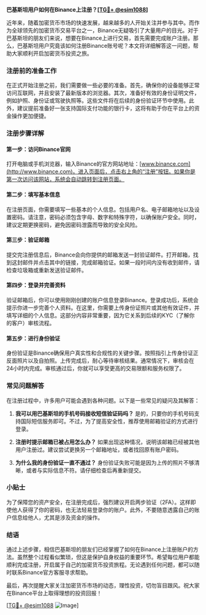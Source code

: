 **巴基斯坦用户如何在Binance上注册？[[TG💪+ @esim1088](https://t.me/s/esim1088)]**

近年来，随着加密货币市场的快速发展，越来越多的人开始关注并参与其中。而作为全球领先的加密货币交易平台之一，Binance无疑吸引了大量用户的目光。对于巴基斯坦的朋友们来说，想要在Binance上进行交易，首先需要完成账户注册。那么，巴基斯坦用户究竟该如何注册Binance账号呢？本文将详细解答这一问题，帮助大家顺利开启加密货币投资之旅。

### 注册前的准备工作

在正式开始注册之前，我们需要做一些必要的准备。首先，确保你的设备能够正常访问互联网，并且安装了最新版本的浏览器。其次，准备好有效的身份证明文件，例如护照、身份证或驾驶执照等。这些文件将在后续的身份验证环节中使用。此外，建议提前准备好一张支持国际支付功能的银行卡，这将有助于你在平台上的资金操作更加便捷。

### 注册步骤详解

#### 第一步：访问Binance官网
打开电脑或手机浏览器，输入Binance的官方网站地址：[www.binance.com](http://www.binance.com)。进入页面后，点击右上角的“注册”按钮。如果你是第一次访问该网站，系统会自动跳转到注册页面。

#### 第二步：填写基本信息
在注册页面，你需要填写一些基本的个人信息。包括用户名、电子邮箱地址以及设置密码。请注意，密码必须包含字母、数字和特殊字符，以确保账户安全。同时，建议定期更换密码，避免因密码泄露而导致的安全风险。

#### 第三步：验证邮箱
提交完注册信息后，Binance会向你提供的邮箱发送一封验证邮件。打开邮箱，找到这封邮件并点击其中的链接，完成邮箱验证。如果一段时间内没有收到邮件，请检查垃圾箱或重新发送验证邮件。

#### 第四步：登录并完善资料
验证邮箱后，你可以使用刚刚创建的账户信息登录Binance。登录成功后，系统会提示你进一步完善个人资料。在这里，你需要上传身份证照片或其他有效证件，并填写详细的个人信息。这部分内容非常重要，因为它关系到后续的KYC（了解你的客户）审核流程。

#### 第五步：进行身份验证
身份验证是Binance确保用户真实性和合规性的关键步骤。按照指引上传身份证正反面照片以及自拍照。上传完成后，耐心等待审核结果。通常情况下，审核会在24小时内完成。审核通过后，你就可以享受更高的交易限额和服务权限了。

### 常见问题解答

在注册过程中，许多用户可能会遇到各种问题。以下是一些常见的疑问及其解答：

1. **我可以用巴基斯坦的手机号码接收短信验证码吗？**
   是的，只要你的手机号码支持国际短信服务即可。不过，为了提高安全性，推荐使用邮箱验证的方式进行登录。

2. **注册时提示邮箱已被占用怎么办？**
   如果出现这种情况，说明该邮箱已经被其他用户注册过。建议尝试更换另一个邮箱地址，或者找回原有账户密码。

3. **为什么我的身份验证一直不通过？**
   身份验证失败可能是因为上传的照片不够清晰，或者与实际信息不符。请仔细检查后再重新提交。

### 小贴士

为了保障您的资产安全，在注册完成后，强烈建议开启两步验证（2FA）。这样即使他人获得了你的密码，也无法轻易登录你的账户。此外，不要随意透露自己的账户信息给他人，尤其是涉及资金的操作。

### 结语

通过上述步骤，相信巴基斯坦的朋友们已经掌握了如何在Binance上注册账户的方法。虽然整个过程看似繁琐，但这是保护自身权益的重要环节。希望每位用户都能顺利完成注册，开启属于自己的加密货币投资旅程。无论遇到任何问题，都可以随时联系Binance官方客服寻求帮助。

最后，再次提醒大家关注加密货币市场的动态，理性投资，切勿盲目跟风。祝大家在Binance平台上取得理想的投资回报！

[[TG💪+ @esim1088](https://t.me/s/esim1088) ![Image](https://i.postimg.cc/4NQfJmqS/Snipaste-2025-05-13-00-14-12.png)]